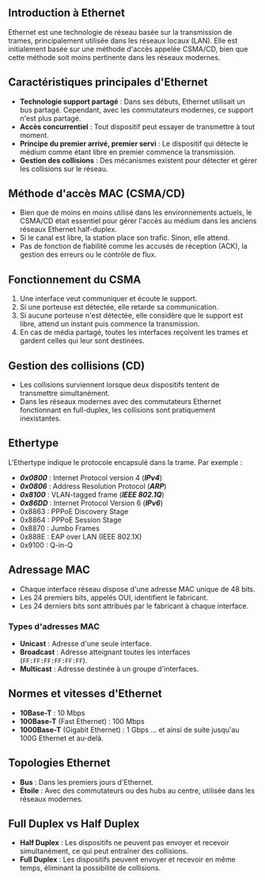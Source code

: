 ## **Introduction à Ethernet**

Ethernet est une technologie de réseau basée sur la transmission de trames, principalement utilisée dans les réseaux locaux (LAN). Elle est initialement basée sur une méthode d'accès appelée CSMA/CD, bien que cette méthode soit moins pertinente dans les réseaux modernes.

## **Caractéristiques principales d'Ethernet**

- **Technologie support partagé** : Dans ses débuts, Ethernet utilisait un bus partagé. Cependant, avec les commutateurs modernes, ce support n'est plus partagé.
- **Accès concurrentiel** : Tout dispositif peut essayer de transmettre à tout moment.
- **Principe du premier arrivé, premier servi** : Le dispositif qui détecte le médium comme étant libre en premier commence la transmission.
- **Gestion des collisions** : Des mécanismes existent pour détecter et gérer les collisions sur le réseau.

## **Méthode d'accès MAC (CSMA/CD)**

- Bien que de moins en moins utilisé dans les environnements actuels, le CSMA/CD était essentiel pour gérer l'accès au médium dans les anciens réseaux Ethernet half-duplex.
- Si le canal est libre, la station place son trafic. Sinon, elle attend.
- Pas de fonction de fiabilité comme les accusés de réception (ACK), la gestion des erreurs ou le contrôle de flux.

## **Fonctionnement du CSMA**

1. Une interface veut communiquer et écoute le support.
2. Si une porteuse est détectée, elle retarde sa communication.
3. Si aucune porteuse n'est détectée, elle considère que le support est libre, attend un instant puis commence la transmission.
4. En cas de média partagé, toutes les interfaces reçoivent les trames et gardent celles qui leur sont destinées.

## **Gestion des collisions (CD)**

- Les collisions surviennent lorsque deux dispositifs tentent de transmettre simultanément.
- Dans les réseaux modernes avec des commutateurs Ethernet fonctionnant en full-duplex, les collisions sont pratiquement inexistantes.

## **Ethertype**

L'Ethertype indique le protocole encapsulé dans la trame. Par exemple :

* ***0x0800*** : Internet Protocol version 4 (***IPv4***)
* ***0x0806*** : Address Resolution Protocol (***ARP***)
* ***0x8100*** : VLAN-tagged frame (***IEEE 802.1Q***)
* ***0x86DD*** : Internet Protocol Version 6 (***IPv6***)
* 0x8863 : PPPoE Discovery Stage
* 0x8864 : PPPoE Session Stage
* 0x8870 : Jumbo Frames
* 0x888E : EAP over LAN (IEEE 802.1X)
* 0x9100 : Q-in-Q

## **Adressage MAC**

- Chaque interface réseau dispose d'une adresse MAC unique de 48 bits.
- Les 24 premiers bits, appelés OUI, identifient le fabricant.
- Les 24 derniers bits sont attribués par le fabricant à chaque interface.

### **Types d'adresses MAC**

- **Unicast** : Adresse d'une seule interface.
- **Broadcast** : Adresse atteignant toutes les interfaces (`FF:FF:FF:FF:FF:FF`).
- **Multicast** : Adresse destinée à un groupe d'interfaces.

## **Normes et vitesses d'Ethernet**

- **10Base-T** : 10 Mbps
- **100Base-T** (Fast Ethernet) : 100 Mbps
- **1000Base-T** (Gigabit Ethernet) : 1 Gbps ... et ainsi de suite jusqu'au 100G Ethernet et au-delà.

## **Topologies Ethernet**

- **Bus** : Dans les premiers jours d'Ethernet.
- **Étoile** : Avec des commutateurs ou des hubs au centre, utilisée dans les réseaux modernes.

## **Full Duplex vs Half Duplex**

- **Half Duplex** : Les dispositifs ne peuvent pas envoyer et recevoir simultanément, ce qui peut entraîner des collisions.
- **Full Duplex** : Les dispositifs peuvent envoyer et recevoir en même temps, éliminant la possibilité de collisions.